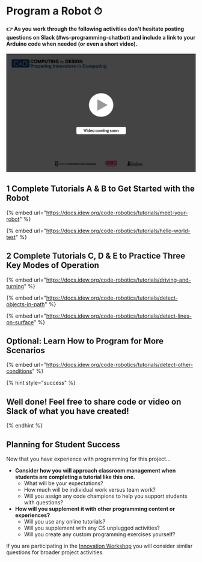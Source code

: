 # Program a Robot ⏱

#### **👉 As you work through the following activities don't hesitate posting questions on Slack \(\#ws-programming-chatbot\) and include a link to your Arduino code when needed \(or even a short video\).** 

![](../../.gitbook/assets/vidcoming.png)

## 1 Complete Tutorials A & B to Get Started with the Robot

{% embed url="https://docs.idew.org/code-robotics/tutorials/meet-your-robot" %}

{% embed url="https://docs.idew.org/code-robotics/tutorials/hello-world-test" %}

## 2 Complete Tutorials C, D & E to Practice Three Key Modes of Operation

{% embed url="https://docs.idew.org/code-robotics/tutorials/driving-and-turning" %}

{% embed url="https://docs.idew.org/code-robotics/tutorials/detect-objects-in-path" %}

{% embed url="https://docs.idew.org/code-robotics/tutorials/detect-lines-on-surface" %}

## Optional: Learn How to Program for More Scenarios

{% embed url="https://docs.idew.org/code-robotics/tutorials/detect-other-conditions" %}

{% hint style="success" %}
## Well done! Feel free to share code or video on Slack of what you have created!
{% endhint %}

## Planning for Student Success

Now that you have experience with programming for this project...

* **Consider how you will approach classroom management when students are completing a tutorial like this one.** 
  * What will be your expectations? 
  * How much will be individual work versus team work?
  * Will you assign any code champions to help you support students with questions?
* **How will you supplement it with other programming content or experiences?**
  * Will you use any online tutorials?
  * Will you supplement with any CS unplugged activities?
  * Will you create any custom programming exercises yourself?

If you are participating in the [Innovation Workshop](../../cxd-innovation-workshop/full-experience.md) you will consider similar questions for broader project activities.

